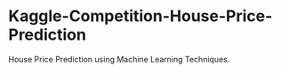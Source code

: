 # Kaggle-Competition-House-Price-Prediction
House Price Prediction using Machine Learning Techniques.
